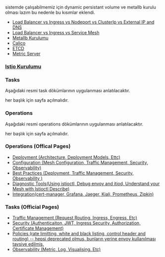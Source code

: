 sistemde çalışabilmemiz için dynamic persistant volume ve metallb kurulu olması lazım bu nedenle bu kısımlar eklendi.

- [Load Balancer vs Ingress vs Nodeport vs ClusterIp vs External IP and DNS](lb_ingress_clusterip_nodeport.md)
- [Load Balancer vs Ingress vs Service Mesh](loadbalance_vs_ingress_vs_ServiceMesh.md)
- [Metallb Kurulumu](mettallb.md)
- [Calico](calico.md)
- [ETCD](../etcd/readme.md)
- [Metric Server](../Concepts/19_MetricServer.md)


### [Istio Kurulumu](1_istio_kurulum.md)

### Tasks

Aşağıdaki resmi task dökümlarının uygulanması anlatılacaktır.

her başlık için sayfa açılmalıdır.

### Operations

Aşağıdaki resmi operations dökümlarının uygulanması anlatılacaktır.

her başlık için sayfa açılmalıdır.


### Operations (Offical Pages)
- [Deployment (Architecture, Deployment Models, Ettc)](https://istio.io/latest/docs/ops/deployment/)
- [Configuration (Mesh Configuration, Traffic Management, Security, Observability)](https://istio.io/latest/docs/ops/configuration/)
- [Best Practices (Deployment, Traffic Management, Security, Observability )](https://istio.io/latest/docs/ops/best-practices/)
- [Diagnostic Tools(Using istioctl, Debug envoy and itiod, Understand your Mesh with Istioctl Describe)](https://istio.io/latest/docs/ops/diagnostic-tools/)
- [Integration(cert-manager, Grafana, Jaeger, Kiali, Prometheus, Zipkin)](https://istio.io/latest/docs/ops/integrations/)
### Tasks (Official Pages)

- [Traffic Management (Request Routing, Ingress, Engress, Etc)](https://istio.io/latest/docs/tasks/traffic-management/)
- [Security (Authenticaiton, JWT, Ingress Security, Authorization, Certificate Management)](https://istio.io/latest/docs/tasks/policy-enforcement/)
- [Policies (rate limitting, white and black listing, control header and routing) -- hepsi deprecated olmuş. bunların yerine envoy kullanılması tavsiye edilmiş.](https://istio.io/latest/docs/tasks/policy-enforcement/)
- [Observability (Metric, Log, Visualising. Etc)](https://istio.io/latest/docs/tasks/observability/)









